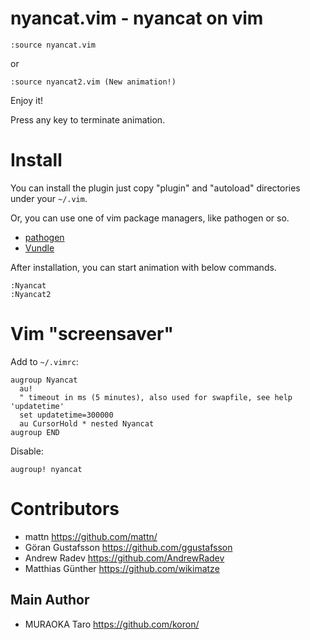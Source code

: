 # nyancat.vim - nyancat on vim


    :source nyancat.vim

or

    :source nyancat2.vim (New animation!)

Enjoy it!

Press any key to terminate animation.

# Install

You can install the plugin just copy "plugin" and "autoload" directories under
your `~/.vim`.

Or, you can use one of vim package managers, like pathogen or so.

*   [pathogen](http://www.vim.org/scripts/script.php?script_id=2332)
*   [Vundle](https://github.com/gmarik/vundle)

After installation, you can start animation with below commands.

    :Nyancat
    :Nyancat2

# Vim "screensaver"

Add to `~/.vimrc`:

``` vim
augroup Nyancat
  au!
  " timeout in ms (5 minutes), also used for swapfile, see help 'updatetime'
  set updatetime=300000
  au CursorHold * nested Nyancat
augroup END
```

Disable:

``` vim
augroup! nyancat
```

# Contributors

*   mattn <https://github.com/mattn/>
*   Göran Gustafsson <https://github.com/ggustafsson>
*   Andrew Radev <https://github.com/AndrewRadev>
*   Matthias Günther <https://github.com/wikimatze>


## Main Author

*   MURAOKA Taro <https://github.com/koron/>
